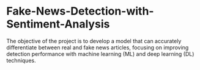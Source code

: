 # Fake-News-Detection-with-Sentiment-Analysis
The objective of the project is to develop a model that can accurately differentiate between real and fake news articles, focusing on improving detection performance with machine learning (ML) and deep learning (DL) techniques.
